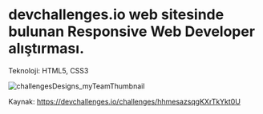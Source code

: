 # devchallenges.io web sitesinde bulunan Responsive Web Developer alıştırması.

Teknoloji: HTML5, CSS3
<br />

![challengesDesigns_myTeamThumbnail](https://github.com/ndemir9/devchallenges.io-my-team-page/assets/73329877/65bac178-f9b2-4eeb-b395-7117c4cac11d)



Kaynak: https://devchallenges.io/challenges/hhmesazsqgKXrTkYkt0U
<br />

